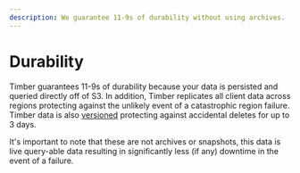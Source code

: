 ```yaml
---
description: We guarantee 11-9s of durability without using archives.
---
```

# Durability

Timber guarantees 11-9s of durability because your data is persisted and queried directly off of S3. In addition, Timber replicates all client data across regions protecting against the unlikely event of a catastrophic region failure. Timber data is also [versioned](http://docs.aws.amazon.com/AmazonS3/latest/dev/Versioning.html) protecting against accidental deletes for up to 3 days.

It's important to note that these are not archives or snapshots, this data is live query-able data resulting in significantly less (if any) downtime in the event of a failure.
